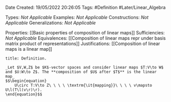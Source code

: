 <div class="topSpace"></div>

Date Created: 19/05/2022 20:26:05
Tags: #Definition #Later/Linear_Algebra

Types: _Not Applicable_
Examples: _Not Applicable_
Constructions: _Not Applicable_
Generalizations: _Not Applicable_

Properties: [[Basic properties of composition of linear maps]]
Sufficiencies: _Not Applicable_
Equivalences: [[Composition of linear maps repr under basis matrix product of representations]]
Justifications: [[Composition of linear maps is a linear map]]

``` ad-Definition
title: Definition.

_Let $V,W,Z$ be $K$-vector spaces and consider linear maps $T:V\to W$ and $U:W\to Z$. The **composition of $U$ after $T$** is the linear map_
$$\begin{equation}
    U\circ T:V\to Z\ \ \ \ \textrm{\it{mapping}}\ \ \ \ v\mapsto U\l(T\l(v\r)\r).
\end{equation}$$

```
